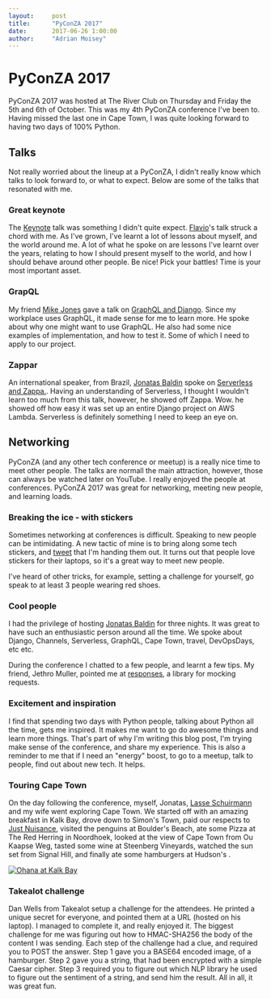 ```yaml
---
layout:     post
title:      "PyConZA 2017"
date:       2017-06-26 1:00:00
author:     "Adrian Moisey"
---
```


# PyConZA 2017

PyConZA 2017 was hosted at The River Club on Thursday and Friday the 5th and 6th of October. This was my 4th PyConZA conference I've been to. Having missed the last one in Cape Town, I was quite looking forward to having two days of 100% Python.

## Talks

Not really worried about the lineup at a PyConZA, I didn't really know which talks to look forward to, or what to expect. Below are some of the talks that resonated with me.

### Great keynote

The [Keynote](https://za.pycon.org/talks/1/) talk was something I didn't quite expect. [Flavio](http://flaper87.com/)'s talk struck a chord with me. As I've grown, I've learnt a lot of lessons about myself, and the world around me. A lot of what he spoke on are lessons I've learnt over the years, relating to how I should present myself to the world, and how I should behave around other people. Be nice! Pick your battles! Time is your most important asset.

### GrapQL

My friend [Mike Jones](https://twitter.com/imsickofmaps) gave a talk on [GraphQL and Django](https://za.pycon.org/talks/34/). Since my workplace uses GraphQL, it made sense for me to learn more. He spoke about why one might want to use GraphQL. He also had some nice examples of implementation, and how to test it. Some of which I need to apply to our project.

### Zappar

An international speaker, from Brazil, [Jonatas Baldin](https://twitter.com/jonatasbaldin) spoke on [Serverless and Zappa.](https://za.pycon.org/talks/47/). Having an understanding of Serverless, I thought I wouldn't learn too much from this talk, however, he showed off Zappa. Wow. he showed off how easy it was set up an entire Django project on AWS Lambda. Serverless is definitely something I need to keep an eye on.

## Networking

PyConZA (and any other tech conference or meetup) is a really nice time to meet other people. The talks are normall the main attraction, however, those can always be watched later on YouTube. I really enjoyed the people at conferences. PyConZA 2017 was great for networking, meeting new people, and learning loads.

### Breaking the ice - with stickers

Sometimes networking at conferences is difficult. Speaking to new people can be intimidating. A new tactic of mine is to bring along some tech stickers, and [tweet](https://twitter.com/adrianmoisey/status/916208170527227905) that I'm handing them out. It turns out that people love stickers for their laptops, so it's a great way to meet new people. 

I've heard of other tricks, for example, setting a challenge for yourself, go speak to at least 3 people wearing red shoes.

### Cool people

I had the privilege of hosting [Jonatas Baldin](https://twitter.com/jonatasbaldin) for three nights. It was great to have such an enthusiastic person around all the time. We spoke about Django, Channels, Serverless, GraphQL, Cape Town, travel, DevOpsDays, etc etc.

During the conference I chatted to a few people, and learnt a few tips. My friend, Jethro Muller, pointed me at [responses](https://pypi.python.org/pypi/responses), a library for mocking requests.

### Excitement and inspiration

I find that spending two days with Python people, talking about Python all the time, gets me inspired. It makes me want to go do awesome things and learn more things. That's part of why I'm writing this blog post, I'm trying make sense of the conference, and share my experience. This is also a reminder to me that if I need an "energy" boost, to go to a meetup, talk to people, find out about new tech. It helps.

### Touring Cape Town

On the day following the conference, myself, Jonatas, [Lasse Schuirmann](https://twitter.com/lschuirmann) and my wife went exploring Cape Town. We started off with an amazing breakfast in Kalk Bay, drove down to Simon's Town, paid our respects to [Just Nuisance](https://en.wikipedia.org/wiki/Just_Nuisance), visited the penguins at Boulder's Beach, ate some Pizza at The Red Herring in Noordhoek, looked at the view of Cape Town from Ou Kaapse Weg, tasted some wine at Steenberg Vineyards, watched the sun set from Signal Hill, and finally ate some hamburgers at Hudson's
.

<a href="#">
    <img src="{{ site.baseurl }}/img/pycon-2017.jpg" alt="Ohana at Kalk Bay">
</a>


### Takealot challenge

Dan Wells from Takealot setup a challenge for the attendees. He printed a unique secret for everyone, and pointed them at a URL (hosted on his laptop). I managed to complete it, and really enjoyed it. The biggest challenge for me was figuring out how to HMAC-SHA256 the body of the content I was sending.
Each step of the challenge had a clue, and required you to POST the answer. Step 1 gave you a BASE64 encoded image, of a hamburger. Step 2 gave you a string, that had been encrypted with a simple Caesar cipher. Step 3 required you to figure out which NLP library he used to figure out the sentiment of a string, and send him the result. All in all, it was great fun.

